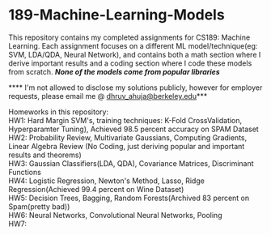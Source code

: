 # 189-Machine-Learning-Models
This repository contains my completed assignments for CS189: Machine Learning. Each assignment focuses on a different ML model/technique(eg: SVM, LDA/QDA, Neural Network), and contains both a math section where I derive important results and a coding section where I code these models from scratch. ***None of the models come from popular libraries*** 


**** I'm not allowed to disclose my solutions publicly, however for employer requests, please email me @ dhruv_ahuja@berkeley.edu*** 

Homeworks in this repository: <br>
HW1: Hard Margin SVM's, training techniques: K-Fold CrossValidation, Hyperparamter Tuning), Achieved 98.5 percent accuracy on SPAM Dataset <br>
HW2: Probability Review, Multivariate Gaussians, Computing Gradients, Linear Algebra Review (No Coding, just deriving popular and important results and theorems)<br>
HW3: Gaussian Classifiers(LDA, QDA), Covariance Matrices, Discriminant Functions <br>
HW4: Logistic Regression, Newton's Method, Lasso, Ridge Regression(Achieved 99.4 percent on Wine Dataset) <br>
HW5: Decision Trees, Bagging, Random Forests(Archived 83 percent on Spam(pretty bad)) <br>
HW6: Neural Networks, Convolutional Neural Networks, Pooling<br>
HW7: 
